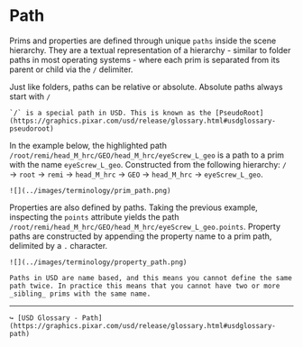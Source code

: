# Path

Prims and properties are defined through unique `paths` inside the scene hierarchy. They are a textual representation of a hierarchy - similar to folder paths in most operating systems - where each prim is separated from its parent or child via the `/` delimiter.

Just like folders, paths can be relative or absolute. Absolute paths always start with `/`

```admonish info title=""
`/` is a special path in USD. This is known as the [PseudoRoot](https://graphics.pixar.com/usd/release/glossary.html#usdglossary-pseudoroot)
```

In the example below, the highlighted path `/root/remi/head_M_hrc/GEO/head_M_hrc/eyeScrew_L_geo` is a path to a prim with the name `eyeScrew_L_geo`. Constructed from the following hierarchy: `/` → `root` → `remi` → `head_M_hrc` → `GEO` → `head_M_hrc` → `eyeScrew_L_geo`.

```admonish example title="Prim Path Example"
![](../images/terminology/prim_path.png)
```

Properties are also defined by paths. Taking the previous example, inspecting the `points` attribute yields the path `/root/remi/head_M_hrc/GEO/head_M_hrc/eyeScrew_L_geo.points`. Property paths are constructed by appending the property name to a prim path, delimited by a `.` character.

```admonish example title="Property Path Example"
![](../images/terminology/property_path.png)
```

```admonish warning title=""
Paths in USD are name based, and this means you cannot define the same path twice. In practice this means that you cannot have two or more _sibling_ prims with the same name.
```

---

```admonish note title=""
↪ [USD Glossary - Path](https://graphics.pixar.com/usd/release/glossary.html#usdglossary-path)
```
